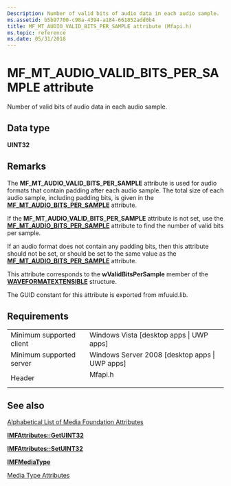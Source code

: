 ```yaml
---
Description: Number of valid bits of audio data in each audio sample.
ms.assetid: b5b97700-c98a-4394-a184-661852add0b4
title: MF_MT_AUDIO_VALID_BITS_PER_SAMPLE attribute (Mfapi.h)
ms.topic: reference
ms.date: 05/31/2018
---
```


# MF\_MT\_AUDIO\_VALID\_BITS\_PER\_SAMPLE attribute

Number of valid bits of audio data in each audio sample.

## Data type

**UINT32**

## Remarks

The **MF\_MT\_AUDIO\_VALID\_BITS\_PER\_SAMPLE** attribute is used for audio formats that contain padding after each audio sample. The total size of each audio sample, including padding bits, is given in the [**MF\_MT\_AUDIO\_BITS\_PER\_SAMPLE**](mf-mt-audio-bits-per-sample-attribute.md) attribute.

If the **MF\_MT\_AUDIO\_VALID\_BITS\_PER\_SAMPLE** attribute is not set, use the [**MF\_MT\_AUDIO\_BITS\_PER\_SAMPLE**](mf-mt-audio-bits-per-sample-attribute.md) attribute to find the number of valid bits per sample.

If an audio format does not contain any padding bits, then this attribute should not be set, or should be set to the same value as the [**MF\_MT\_AUDIO\_BITS\_PER\_SAMPLE**](mf-mt-audio-bits-per-sample-attribute.md) attribute.

This attribute corresponds to the **wValidBitsPerSample** member of the [**WAVEFORMATEXTENSIBLE**](/windows/win32/api/mmreg/ns-mmreg-waveformatextensible) structure.

The GUID constant for this attribute is exported from mfuuid.lib.

## Requirements



|                                     |                                                                                    |
|-------------------------------------|------------------------------------------------------------------------------------|
| Minimum supported client<br/> | Windows Vista \[desktop apps \| UWP apps\]<br/>                              |
| Minimum supported server<br/> | Windows Server 2008 \[desktop apps \| UWP apps\]<br/>                        |
| Header<br/>                   | <dl> <dt>Mfapi.h</dt> </dl> |



## See also

<dl> <dt>

[Alphabetical List of Media Foundation Attributes](alphabetical-list-of-media-foundation-attributes.md)
</dt> <dt>

[**IMFAttributes::GetUINT32**](/windows/desktop/api/mfobjects/nf-mfobjects-imfattributes-getuint32)
</dt> <dt>

[**IMFAttributes::SetUINT32**](/windows/desktop/api/mfobjects/nf-mfobjects-imfattributes-setuint32)
</dt> <dt>

[**IMFMediaType**](/windows/desktop/api/mfobjects/nn-mfobjects-imfmediatype)
</dt> <dt>

[Media Type Attributes](media-type-attributes.md)
</dt> </dl>

 

 